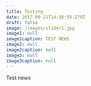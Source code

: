 ```yaml
---
title: Testing
date: 2017-09-21T14:30:59.279Z
draft: false
image: /images/slider1.jpg
image1: null
image1caption: TEST NEWS
image2: null
image2caption: null
image3: null
image3caption: null
---
```

Test news




